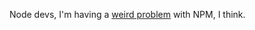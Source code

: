 Node devs, I'm having a <a href="https://github.com/scripting/Scripting-News/issues/165">weird problem</a> with NPM, I think. 
